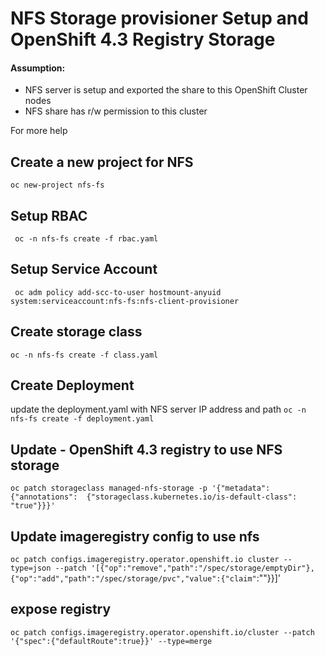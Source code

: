 
# NFS Storage provisioner Setup and OpenShift 4.3 Registry Storage

#### Assumption:
- NFS server is setup and exported the share to this OpenShift Cluster nodes
- NFS share has r/w permission to this cluster

For more help <url>

## Create a new project for NFS

` oc new-project nfs-fs `

## Setup RBAC
` oc -n nfs-fs create -f rbac.yaml`

##  Setup Service Account
` oc adm policy add-scc-to-user hostmount-anyuid system:serviceaccount:nfs-fs:nfs-client-provisioner`

## Create storage class
`oc -n nfs-fs create -f class.yaml`

## Create Deployment
update the deployment.yaml with NFS server IP address and path
`oc -n nfs-fs create -f deployment.yaml`


## Update - OpenShift 4.3 registry to use NFS storage
`oc patch storageclass managed-nfs-storage -p '{"metadata": {"annotations":  {"storageclass.kubernetes.io/is-default-class": "true"}}}'`

## Update imageregistry config to use nfs
`oc patch configs.imageregistry.operator.openshift.io cluster --type=json --patch '[{"op":"remove","path":"/spec/storage/emptyDir"},{"op":"add","path":"/spec/storage/pvc","value":{"claim"`:""}}]'

## expose registry
`oc patch configs.imageregistry.operator.openshift.io/cluster --patch '{"spec":{"defaultRoute":true}}' --type=merge`


